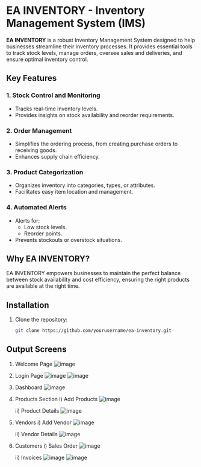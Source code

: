 # EA INVENTORY - Inventory Management System (IMS)  

**EA INVENTORY** is a robust Inventory Management System designed to help businesses streamline their inventory processes. It provides essential tools to track stock levels, manage orders, oversee sales and deliveries, and ensure optimal inventory control.  

## Key Features  

### 1. **Stock Control and Monitoring**  
- Tracks real-time inventory levels.  
- Provides insights on stock availability and reorder requirements.  

### 2. **Order Management**  
- Simplifies the ordering process, from creating purchase orders to receiving goods.  
- Enhances supply chain efficiency.  

### 3. **Product Categorization**  
- Organizes inventory into categories, types, or attributes.  
- Facilitates easy item location and management.  

### 4. **Automated Alerts**  
- Alerts for:  
  - Low stock levels.  
  - Reorder points.  
- Prevents stockouts or overstock situations.  

## Why EA INVENTORY?  
EA INVENTORY empowers businesses to maintain the perfect balance between stock availability and cost efficiency, ensuring the right products are available at the right time.  

## Installation  
1. Clone the repository:  
   ```bash 
   git clone https://github.com/yourusername/ea-inventory.git

## Output Screens
1. Welcome Page
![image](https://github.com/user-attachments/assets/66adaf2f-2f1c-4b6d-8268-ddea895fd847)

2. Login Page
![image](https://github.com/user-attachments/assets/6a39d58f-8358-45a6-a032-3870d25d4aa4)
![image](https://github.com/user-attachments/assets/f477065c-746d-4f44-9645-684993aace26)

3. Dashboard
![image](https://github.com/user-attachments/assets/54bc9883-e863-42b6-8e83-fc4e008c0728)

4. Products Section
     i) Add Products
      ![image](https://github.com/user-attachments/assets/5274aa01-64b0-4244-badf-1dc037a3e06e)

     ii) Product Details
      ![image](https://github.com/user-attachments/assets/1a35d23a-e747-4ca9-a161-fb000d6e639f)

5. Vendors
     i) Add Vendor
      ![image](https://github.com/user-attachments/assets/16074faf-0619-48c9-802b-d419a91c8fce)

     ii) Vendor Details
      ![image](https://github.com/user-attachments/assets/c4ddc200-e452-43fe-8ae7-ca90dbf238f6)


6. Customers
     i) Sales Order
      ![image](https://github.com/user-attachments/assets/d916257e-596f-4ed3-b99d-1419404138ca)

     ii) Invoices
      ![image](https://github.com/user-attachments/assets/790204da-af80-4326-ab94-b32ee0f1f1fb)
      ![image](https://github.com/user-attachments/assets/fcbc0d1a-a558-4b1e-ae26-5c5f3a8521a9)





